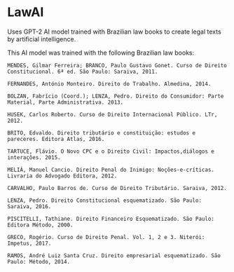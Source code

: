 # LawAI
Uses GPT-2 AI model trained with Brazilian law books to create legal texts by artificial intelligence.

This AI model was trained with the following Brazilian law books:


    MENDES, Gilmar Ferreira; BRANCO, Paulo Gustavo Gonet. Curso de Direito Constitucional. 6ª ed. São Paulo: Saraiva, 2011.

    FERNANDES, António Monteiro. Direito do Trabalho. Almedina, 2014.

    BOLZAN, Fabrício (Coord.); LENZA, Pedro. Direito do Consumidor: Parte Material, Parte Administrativa. 2013.

    HUSEK, Carlos Roberto. Curso de Direito Internacional Público. LTr, 2012.

    BRITO, Edvaldo. Direito tributário e constituição: estudos e pareceres. Editora Atlas, 2016.

    TARTUCE, Flávio. O Novo CPC e o Direito Civil: Impactos,diálogos e interações. 2015.

    MELIÁ, Manuel Cancio. Direito Penal do Inimigo: Noções-e-críticas. Livraria do Advogado Editora, 2012.

    CARVALHO, Paulo Barros de. Curso de Direito Tributário. Saraiva, 2012.

    LENZA, Pedro. Direito Constitucional esquematizado. São Paulo: Saraiva, 2016.

    PISCITELLI, Tathiane. Direito Financeiro Esquematizado. São Paulo: Editora Método, 2000.

    GRECO, Rogério. Curso de Direito Penal. Vol. 1, 2 e 3. Niterói: Impetus, 2017.

    RAMOS, André Luiz Santa Cruz. Direito empresarial esquematizado. São Paulo: Método, 2014.
